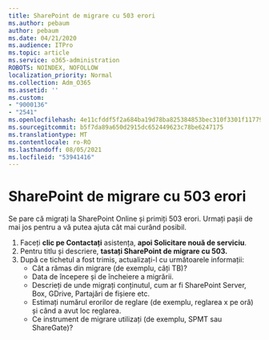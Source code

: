 ```yaml
---
title: SharePoint de migrare cu 503 erori
ms.author: pebaum
author: pebaum
ms.date: 04/21/2020
ms.audience: ITPro
ms.topic: article
ms.service: o365-administration
ROBOTS: NOINDEX, NOFOLLOW
localization_priority: Normal
ms.collection: Adm_O365
ms.assetid: ''
ms.custom:
- "9000136"
- "2541"
ms.openlocfilehash: 4e11cfddf5f2a684ba19d78ba825384853bec310f3301f1177971c0a04548c05
ms.sourcegitcommit: b5f7da89a650d2915dc652449623c78be6247175
ms.translationtype: MT
ms.contentlocale: ro-RO
ms.lasthandoff: 08/05/2021
ms.locfileid: "53941416"
---
```

# <a name="sharepoint-migration-throttling-with-503-errors"></a>SharePoint de migrare cu 503 erori

Se pare că migrați la SharePoint Online și primiți 503 erori. Urmați pașii de mai jos pentru a vă putea ajuta cât mai curând posibil.

1. Faceți **clic pe Contactați** asistența, **apoi Solicitare nouă de serviciu**.
2. Pentru titlu și descriere, **tastați SharePoint de migrare cu 503.**
3. După ce tichetul a fost trimis, actualizați-l cu următoarele informații:
    - Cât a rămas din migrare (de exemplu, câți TB)?
    - Data de începere și de încheiere a migrării.
    - Descrieți de unde migrați conținutul, cum ar fi SharePoint Server, Box, GDrive, Partajări de fișiere etc.
    - Estimați numărul erorilor de reglare (de exemplu, reglarea x pe oră) și când a avut loc reglarea.
    - Ce instrument de migrare utilizați (de exemplu, SPMT sau ShareGate)?
